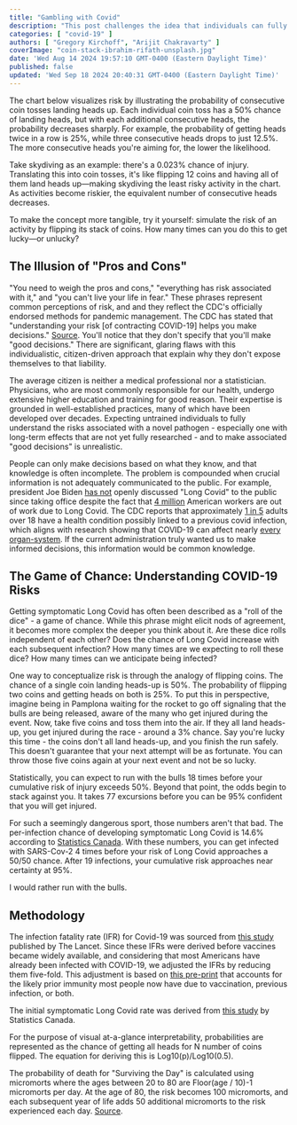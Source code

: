 ```yaml
---
title: "Gambling with Covid"
description: "This post challenges the idea that individuals can fully understand and manage their own risk without proper information, highlighting the dangers of incomplete knowledge in pandemic decision-making."
categories: [ "covid-19" ]
authors: [ "Gregory Kirchoff", "Arijit Chakravarty" ]
coverImage: "coin-stack-ibrahim-rifath-unsplash.jpg"
date: 'Wed Aug 14 2024 19:57:10 GMT-0400 (Eastern Daylight Time)'
published: false
updated: 'Wed Sep 18 2024 20:40:31 GMT-0400 (Eastern Daylight Time)'
---
```

<script> // usables
	import RecipeCard from '$lib/components/usables/RecipeCard/RecipeCard.svelte';

  import CovidCoins from '$lib/components/internal/projects/CovidCoins/CovidCoins.svelte';
  
</script>



The chart below visualizes risk by illustrating the probability of consecutive coin tosses landing heads up. Each individual coin toss has a 50% chance of landing heads, but with each additional consecutive heads, the probability decreases sharply. For example, the probability of getting heads twice in a row is 25%, while three consecutive heads drops to just 12.5%. The more consecutive heads you're aiming for, the lower the likelihood.

Take skydiving as an example: there's a 0.023% chance of injury. Translating this into coin tosses, it's like flipping 12 coins and having all of them land heads up—making skydiving the least risky activity in the chart. As activities become riskier, the equivalent number of consecutive heads decreases.

To make the concept more tangible, try it yourself: simulate the risk of an activity by flipping its stack of coins. How many times can you do this to get lucky—or unlucky?

<CovidCoins mode="instance" />

## The Illusion of "Pros and Cons"

"You need to weigh the pros and cons," "everything has risk associated with it," and  "you can't live your life in fear." These phrases represent common perceptions of risk, and and they reflect the CDC's officially endorsed methods for pandemic management. The CDC has stated that "understanding your risk [of contracting COVID-19] helps you make decisions." [Source](https://archive.cdc.gov/www_cdc_gov/coronavirus/2019-ncov/your-health/understanding-risk_1709314735.html).  You'll notice that they don't specify that you'll make "good decisions." There are significant, glaring flaws with this individualistic, citizen-driven approach that explain why they don't expose themselves to that liability.

The average citizen is neither a medical professional nor a statistician. Physicians, who are most commonly responsible for our health, undergo extensive higher education and training for good reason. Their expertise is grounded in well-established practices, many of which have been developed over decades. Expecting untrained individuals to fully understand the risks associated with a novel pathogen - especially one with long-term effects that are not yet fully researched - and to make associated "good decisions" is unrealistic.

People can only make decisions based on what they know, and that knowledge is often incomplete. The problem is compounded when crucial information is not adequately communicated to the public. For example, president Joe Biden [has not](https://www.youtube.com/watch?v=RZUBLTph5uw&t=490s) openly discussed "Long Covid" to the public since taking office despite the fact that [4 million](https://www.brookings.edu/articles/new-data-shows-long-covid-is-keeping-as-many-as-4-million-people-out-of-work/) American workers are out of work due to Long Covid. The CDC reports that approximately [1 in 5](https://www.cdc.gov/mmwr/volumes/71/wr/mm7121e1.htm) adults over 18 have a health condition possibly linked to a previous covid infection, which aligns with research showing that COVID-19 can affect nearly [every organ-system](https://www.ncbi.nlm.nih.gov/pmc/articles/PMC9839201/). If the current administration truly wanted us to make informed decisions, this information would be common knowledge.

## The Game of Chance: Understanding COVID-19 Risks

Getting symptomatic Long Covid has often been described as a "roll of the dice" - a game of chance. While this phrase might elicit nods of agreement, it becomes more complex the deeper you think about it. Are these dice rolls independent of each other? Does the chance of Long Covid increase with each subsequent infection? How many times are we expecting to roll these dice? How many times can we anticipate being infected?

One way to conceptualize risk is through the analogy of flipping coins. The chance of a single coin landing heads-up is 50%. The probability of flipping two coins and getting heads on both is 25%. To put this in perspective, imagine being in Pamplona waiting for the rocket to go off signaling that the bulls are being released, aware of the many who get injured during the event. Now, take five coins and toss them into the air. If they all land heads-up, you get injured during the race - around a 3% chance. Say you're lucky this time - the coins don't all land heads-up, and you finish the run safely. This doesn't guarantee that your next attempt will be as fortunate. You can throw those five coins again at your next event and not be so lucky.

Statistically, you can expect to run with the bulls 18 times before your cumulative risk of injury exceeds 50%. Beyond that point, the odds begin to stack against you. It takes 77 excursions before you can be 95% confident that you will get injured.

For such a seemingly dangerous sport, those numbers aren't that bad. The per-infection chance of developing symptomatic Long Covid is 14.6% according to [Statistics Canada](https://www150.statcan.gc.ca/n1/pub/75-006-x/2023001/article/00015-eng.htm). With these numbers, you can get infected with SARS-Cov-2 4 times before your risk of Long Covid approaches a 50/50 chance. After 19 infections, your cumulative risk approaches near certainty at 95%.

I would rather run with the bulls.

## Methodology

The infection fatality rate (IFR) for Covid-19 was sourced from [this study](https://www.thelancet.com/journals/lancet/article/PIIS0140-6736(21)02867-1/fulltext#seccestitle140) published by The Lancet. Since these IFRs were derived before vaccines became widely available, and considering that most Americans have already been infected with COVID-19, we adjusted the IFRs by reducing them five-fold. This adjustment is based on [this pre-print](https://www.medrxiv.org/content/10.1101/2023.02.26.23286471v2.full.pdf) that accounts for the likely prior immunity most people now have due to vaccination, previous infection, or both.

The initial symptomatic Long Covid rate was derived from [this study](https://www150.statcan.gc.ca/n1/pub/75-006-x/2023001/article/00015-eng.htm) by Statistics Canada.

For the purpose of visual at-a-glance interpretability, probabilities are represented as the chance of getting all heads for N number of coins flipped. The equation for deriving this is Log10(p)/Log10(0.5).

The probability of death for "Surviving the Day" is calculated using micromorts where the ages between 20 to 80 are Floor(age / 10)-1 micromorts per day. At the age of 80, the risk becomes 100 micromorts, and each subsequent year of life adds 50 additional micromorts to the risk experienced each day. [Source](https://nc233.com/2020/03/micromorts-how-much-risk-of-death-would-you-accept/).